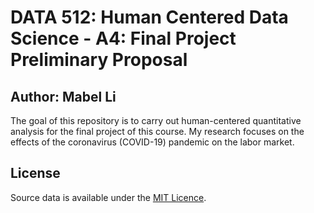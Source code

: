 # DATA 512: Human Centered Data Science - A4: Final Project Preliminary Proposal

## Author: Mabel Li

The goal of this repository is to carry out human-centered quantitative analysis for the final project of this course. 
My research focuses on the effects of the coronavirus (COVID-19) pandemic on the labor market. 

## License
Source data is available under the [MIT Licence](LICENSE).






